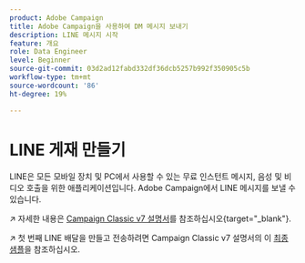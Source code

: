 ```yaml
---
product: Adobe Campaign
title: Adobe Campaign을 사용하여 DM 메시지 보내기
description: LINE 메시지 시작
feature: 개요
role: Data Engineer
level: Beginner
source-git-commit: 03d2ad12fabd332df36dcb5257b992f350905c5b
workflow-type: tm+mt
source-wordcount: '86'
ht-degree: 19%

---
```


# LINE 게재 만들기

LINE은 모든 모바일 장치 및 PC에서 사용할 수 있는 무료 인스턴트 메시지, 음성 및 비디오 호출을 위한 애플리케이션입니다. Adobe Campaign에서 LINE 메시지를 보낼 수 있습니다.


↗️ 자세한 내용은 [Campaign Classic v7 설명서](https://experienceleague.adobe.com/docs/campaign-classic/using/sending-messages/line-channel.html?lang=ko)를 참조하십시오{target=&quot;_blank&quot;}.

↗️ 첫 번째 LINE 배달을 만들고 전송하려면 Campaign Classic v7 설명서의 이 [최종 샘플](https://experienceleague.adobe.com/docs/campaign-classic/using/sending-messages/line-channel.html#example--create-and-send-a-personalized-line-message)을 참조하십시오.
